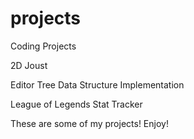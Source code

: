 # projects
Coding Projects

2D Joust

Editor Tree Data Structure Implementation

League of Legends Stat Tracker

These are some of my projects! Enjoy!

